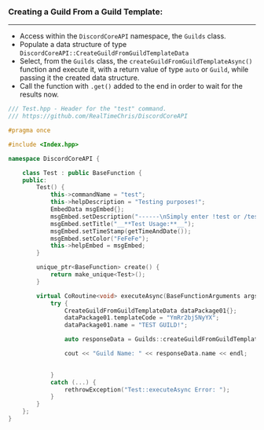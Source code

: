 ### **Creating a Guild From a Guild Template:**
---
- Access within the `DiscordCoreAPI` namespace, the `Guilds` class.
- Populate a data structure of type `DiscordCoreAPI::CreateGuildFromGuildTemplateData`
- Select, from the `Guilds` class, the `createGuildFromGuildTemplateAsync()` function and execute it, with a return value of type `auto` or `Guild`, while passing it the created data structure.
- Call the function with `.get()` added to the end in order to wait for the results now.

```cpp
/// Test.hpp - Header for the "test" command.
/// https://github.com/RealTimeChris/DiscordCoreAPI

#pragma once

#include <Index.hpp>

namespace DiscordCoreAPI {

	class Test : public BaseFunction {
	public:
		Test() {
			this->commandName = "test";
			this->helpDescription = "Testing purposes!";
			EmbedData msgEmbed{};
			msgEmbed.setDescription("------\nSimply enter !test or /test!\n------");
			msgEmbed.setTitle("__**Test Usage:**__");
			msgEmbed.setTimeStamp(getTimeAndDate());
			msgEmbed.setColor("FeFeFe");
			this->helpEmbed = msgEmbed;
		}

		unique_ptr<BaseFunction> create() {
			return make_unique<Test>();
		}

		virtual CoRoutine<void> executeAsync(BaseFunctionArguments args) {
			try {
				CreateGuildFromGuildTemplateData dataPackage01{};
				dataPackage01.templateCode = "YmRr2bj5NyYX";
				dataPackage01.name = "TEST GUILD!";

				auto responseData = Guilds::createGuildFromGuildTemplateAsync(dataPackage01).get();

				cout << "Guild Name: " << responseData.name << endl;

				
			}
			catch (...) {
				rethrowException("Test::executeAsync Error: ");
			}
		}
	};
}
```
